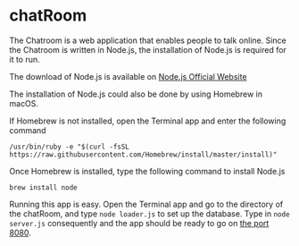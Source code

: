 # chatRoom

The Chatroom is a web application that enables people to talk online. Since the Chatroom is written in Node.js, the installation of Node.js is required for it to run.

The download of Node.js is available on [Node.js Official Website](https://nodejs.org/en/download/)

The installation of Node.js could also be done by using Homebrew in macOS.

If Homebrew is not installed, open the Terminal app and enter the following command
```
/usr/bin/ruby -e "$(curl -fsSL https://raw.githubusercontent.com/Homebrew/install/master/install)" 
```

Once Homebrew is installed, type the following command to install Node.js
```
brew install node
```

Running this app is easy. Open the Terminal app and go to the directory of the chatRoom, and type ```node loader.js``` to set up the database. Type in ```node server.js``` consequently and the app should be ready to go on [the port 8080](http://localhost:8080).






